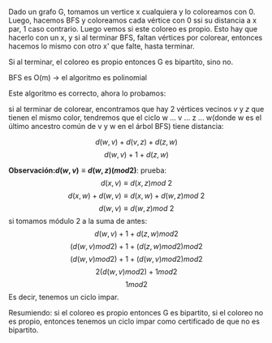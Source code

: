 Dado un grafo G, tomamos un vertice x cualquiera y lo coloreamos con 0. Luego, hacemos BFS y coloreamos cada vértice con 0 ssi su distancia a x par, 1 caso contrario. Luego vemos si este coloreo es propio. Esto hay que hacerlo con un x, y si al terminar BFS, faltan vértices por colorear, entonces hacemos lo mismo con otro x' que falte, hasta terminar.

Si al terminar, el coloreo es propio entonces G es bipartito, sino no.

BFS es O(m) -> el algoritmo es polinomial

Este algoritmo es correcto, ahora lo probamos:

si al terminar de colorear, encontramos que hay 2 vértices vecinos $v$ y $z$ que tienen el mismo color, tendremos que el ciclo w ... v ... z ... w(donde w es el último ancestro común de v y w en el árbol BFS) tiene distancia:

$$d(w, v) + d(v, z) + d(z, w)$$
$$d(w, v) + 1 + d(z, w)$$

**Observación:$d(w,v) \equiv d(w,z) (mod2)$**: 
prueba:
$$d(x,v) \equiv d(x,z) mod \ 2$$
$$d(x,w) + d(w,v) \equiv d(x,w) + d(w,z) mod \ 2$$
$$d(w,v) \equiv d(w,z) mod \ 2$$
si tomamos módulo 2 a la suma de antes:
$$d(w, v) + 1 + d(z, w) mod 2$$
$$(d(w, v) mod 2) + 1 + (d(z, w) mod 2) mod 2$$
$$(d(w, v) mod 2) + 1 + (d(w, v) mod 2) mod 2$$
$$2(d(w, v) mod 2) + 1mod 2$$
$$1mod 2$$
Es decir, tenemos un ciclo impar.

Resumiendo: si el coloreo es propio entonces G es bipartito, si el coloreo no es propio, entonces tenemos un ciclo impar como certificado de que no es bipartito.